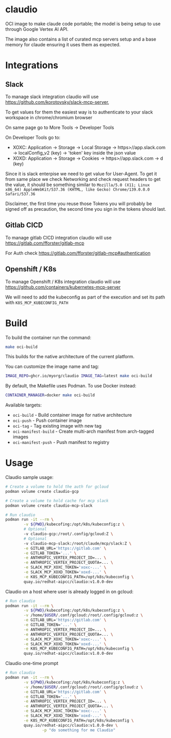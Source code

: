 # claudio

OCI image to make claude code portable; the model is being setup to use through Google Vertex AI API. 

The image also contains a list of curated mcp servers setup and a base memory for claude ensuring it uses them as expected. 

# Integrations

## Slack

To manage slack integration claudio will use https://github.com/korotovsky/slack-mcp-server, 

To get values for them the easiest way is to authenticate to your slack workspace in chrome/chromium browser

On same page go to More Tools -> Developer Tools

On Developer Tools go to:

* XOXC: Application -> Storage -> Local Storage -> https>//app.slack.com -> localConfig_v2 (key) -> 'token' key inside the json value 
* XOXD: Application -> Storage -> Cookies -> https>//app.slack.com -> d (key)

Since it is slack enterpise we need to get value for User-Agent. To get it from same place we check Networking and check request headers to get the value,
it should be something similar to `Mozilla/5.0 (X11; Linux x86_64) AppleWebKit/537.36 (KHTML, like Gecko) Chrome/139.0.0.0 Safari/537.36`

Disclaimer, the first time you reuse those Tokens you will probably be signed off as precaution, the second time you sign in the tokens should last. 

## Gitlab CICD

To manage gitlab CICD integration claudio will use https://gitlab.com/fforster/gitlab-mcp 

For Auth check https://gitlab.com/fforster/gitlab-mcp#authentication

## Openshift / K8s 

To manage Openshift / K8s integration claudio will use https://github.com/containers/kubernetes-mcp-server

We will need to add the kubeconfig as part of the execution and set its path with `K8S_MCP_KUBECONFIG_PATH`

# Build

To build the container run the command:

```bash
make oci-build
```

This builds for the native architecture of the current platform.

You can customize the image name and tag:

```bash
IMAGE_REPO=ghcr.io/myorg/claudio IMAGE_TAG=latest make oci-build
```

By default, the Makefile uses Podman. To use Docker instead:

```bash
CONTAINER_MANAGER=docker make oci-build
```

Available targets:
- `oci-build` - Build container image for native architecture
- `oci-push` - Push container image
- `oci-tag` - Tag existing image with new tag
- `oci-manifest-build` - Create multi-arch manifest from arch-tagged images
- `oci-manifest-push` - Push manifest to registry

# Usage

Claudio sample usage:

```bash
# Create a volume to hold the auth for gcloud
podman volume create claudio-gcp

# Create a volume to hold cache for mcp slack
podman volume create claudio-mcp-slack

# Run claudio
podman run -it --rm \
        -v ${PWD}/kubecofing:/opt/k8s/kubeconfig:z \
        # Optional
        -v claudio-gcp:/root/.config/gcloud:Z \
        # Optional
        -v claudio-mcp-slack:/root/claude/mcp/slack:Z \
        -e GITLAB_URL='https://gitlab.com' \
        -e GITLAB_TOKEN='...' \
        -e ANTHROPIC_VERTEX_PROJECT_ID=... \
        -e ANTHROPIC_VERTEX_PROJECT_QUOTA=... \
        -e SLACK_MCP_XOXC_TOKEN='xoxc-...' \
        -e SLACK_MCP_XOXD_TOKEN='xoxd-...' \
        -e K8S_MCP_KUBECONFIG_PATH=/opt/k8s/kubeconfig \
        quay.io/redhat-aipcc/claudio:v1.0.0-dev
```

Claudio on a host where user is already logged in on gcloud:

```bash
# Run claudio
podman run -it --rm \
        -v ${PWD}/kubecofing:/opt/k8s/kubeconfig:z \
        -v /home/$USER/.conf/gcloud:/root/.config/gcloud:z \
        -e GITLAB_URL='https://gitlab.com' \
        -e GITLAB_TOKEN='...' \
        -e ANTHROPIC_VERTEX_PROJECT_ID=... \
        -e ANTHROPIC_VERTEX_PROJECT_QUOTA=... \
        -e SLACK_MCP_XOXC_TOKEN='xoxc-...' \
        -e SLACK_MCP_XOXD_TOKEN='xoxd-...' \
        -e K8S_MCP_KUBECONFIG_PATH=/opt/k8s/kubeconfig \
        quay.io/redhat-aipcc/claudio:v1.0.0-dev
```

Claudio one-time prompt

```bash
# Run claudio
podman run -it --rm \
        -v ${PWD}/kubecofing:/opt/k8s/kubeconfig:z \
        -v /home/$USER/.conf/gcloud:/root/.config/gcloud:z \
        -e GITLAB_URL='https://gitlab.com' \
        -e GITLAB_TOKEN='...' \
        -e ANTHROPIC_VERTEX_PROJECT_ID=... \
        -e ANTHROPIC_VERTEX_PROJECT_QUOTA=... \
        -e SLACK_MCP_XOXC_TOKEN='xoxc-...' \
        -e SLACK_MCP_XOXD_TOKEN='xoxd-...' \
        -e K8S_MCP_KUBECONFIG_PATH=/opt/k8s/kubeconfig \
        quay.io/redhat-aipcc/claudio:v1.0.0-dev \
                -p "do something for me Claudio"
```
